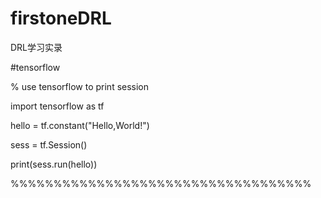 # firstoneDRL
DRL学习实录


#tensorflow 

% use tensorflow to print session

import tensorflow as tf    

hello = tf.constant("Hello,World!")

sess = tf.Session()

print(sess.run(hello))

%%%%%%%%%%%%%%%%%%%%%%%%%%%%%%%%%%%
